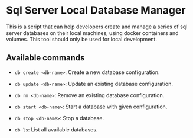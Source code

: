 # Sql Server Local Database Manager

This is a script that can help developers create and manage a series of sql server databases on their local machines, using docker containers and volumes.
This tool should only be used for local development.

## Available commands

* ```db create <db-name>```: Create a new database configuration.

* ```db update <db-name>```: Update an existing database configuration.

* ```db rm <db-name>```: Remove an existing database configuration.

* ```db start <db-name>```: Start a database with given configuration.

* ```db stop <db-name>```: Stop a database.

* ```db ls```: List all available databases.
